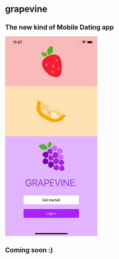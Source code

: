 # grapevine

## The new kind of Mobile Dating app

<img src="login.png" alt="screenshot" width=300/>

## Coming soon :)
